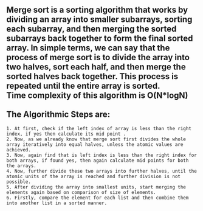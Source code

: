 Merge sort is a sorting algorithm that works by dividing an array into smaller subarrays, sorting each subarray, and then merging the sorted subarrays back together to form the final sorted array.
In simple terms, we can say that the process of merge sort is to divide the array into two halves, sort each half, and then merge the sorted halves back together. This process is repeated until the entire array is sorted.
<br/>
Time complexity of this algorithm is O(N*logN)
<br/>
<br/>
The Algorithmic Steps are:
--------------------------
    1. At first, check if the left index of array is less than the right index, if yes then calculate its mid point .
    2. Now, as we already know that merge sort first divides the whole array iteratively into equal halves, unless the atomic values are achieved. 
    3. Now, again find that is left index is less than the right index for both arrays, if found yes, then again calculate mid points for both the arrays.
    4. Now, further divide these two arrays into further halves, until the atomic units of the array is reached and further division is not possible.
    5. After dividing the array into smallest units, start merging the elements again based on comparison of size of elements.
    6. Firstly, compare the element for each list and then combine them into another list in a sorted manner.
